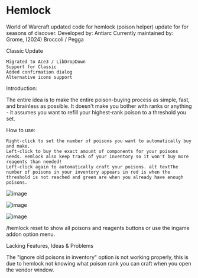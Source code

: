 # Hemlock
World of Warcraft updated code for hemlock (poison helper) update for for seasons of discover.
Developed by: Antiarc
Currently maintained by: Grome, (2024) Broccoli / Pegga 

Classic Update

    Migrated to Ace3 / LibDropDown
    Support for Classic
    Added confirmation dialog
    Alternative icons support

Introduction:

The entire idea is to make the entire poison-buying process as simple, fast, and brainless as possible. It doesn't make you bother with ranks or anything - it assumes you want to refill your highest-rank poison to a threshold you set.

How to use:

    Right-click to set the number of poisons you want to automatically buy and make.
    Left-click to buy the exact amount of components for your poisons needs. Hemlock also keep track of your inventory so it won't buy more reagents than needed!
    Left-click again to automatically craft your poisons. alt textThe number of poisons in your inventory appears in red is when the threshold is not reached and green are when you already have enough poisons. 


![image](https://github.com/user-attachments/assets/e249d40e-3d44-4da2-8dd6-6a7a42a70938)

![image](https://github.com/user-attachments/assets/39e70a18-0d52-45f6-af54-7a21e1c25c0c)

![image](https://github.com/user-attachments/assets/299c0752-5de2-4205-909f-1ba6528223ec)

/hemlock reset to show all poisons and reagents buttons or use the ingame addon option menu.

Lacking Features, Ideas & Problems

The "ignore old poisons in inventory" option is not working properly, this is due to hemlock not knowing what poison rank you can craft when you open the vendor window.
